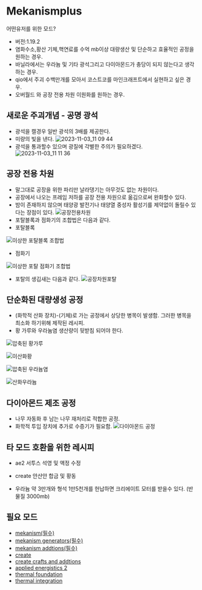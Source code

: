 # Mekanismplus
어떤유저를 위한 모드?
- 버전:1.19.2
- 염화수소,황산 기체,핵연료를 수억 mb이상 대량생산 및 단순하고 효율적인 공정을 원하는 경우.
- 바닐라에서는 우라늄 및 기타 광석그리고 다이아몬드가 충당이 되지 않는다고 생각하는 경우.
- qio에서 주괴 수백만개를 모아서 코스트코를 마인크래프트에서 실현하고 싶은 경우.
- 오버월드 와 공장 전용 차원 이원화를 원하는 경우.
## 새로운 주괴개념 - 공명 광석
- 광석을 캘경우 일반 광석의 3배를 제공한다.
- 미량의 빛을 낸다.
![2023-11-03_11 09 44](https://github.com/MDFDthejake/Mekanismplus/assets/149676229/193c145a-86a3-464e-b8f8-212083c2390c)
- 광석을 통과할수 있으며 광질에 각별한 주의가 필요하겠다.
![2023-11-03_11 11 36](https://github.com/MDFDthejake/Mekanismplus/assets/149676229/20c4eb62-39c1-41f1-83a3-3486a21e470c)
## 공장 전용 차원
- 말그대로 공장을 위한 파리만 날라댕기는 아무것도 없는 차원이다.
- 공장에서 나오는 프레임 저하를 공장 전용 차원으로 옮김으로써 완화할수 있다.
- 밤이 존재하지 않으며 태양광 발전기나 태양열 중성자 활성기를 제약없이 돌릴수 있다는 장점이 있다.
![공장전용차원](https://github.com/MDFDthejake/Mekanismplus/assets/149676229/9b2b8ba9-f435-4396-9f00-20388abca413)
- 포탈블록과 점화기의 조합법은 다음과 같다.
- 포탈블록
  
![이상한 포탈블록 조합법](https://github.com/MDFDthejake/Mekanismplus/assets/149676229/01376569-85eb-409e-8672-2fc5ee183e98)
- 점화기
  
![이상한 포탈 점화기 조합법](https://github.com/MDFDthejake/Mekanismplus/assets/149676229/6c2bc810-37c5-42c7-873d-748ca9870008)
- 포탈의 생김새는 다음과 같다.
![공장차원포탈](https://github.com/MDFDthejake/Mekanismplus/assets/149676229/73eca4db-8ab0-4a45-9240-945d0a0f65f9)
## 단순화된 대량생성 공정
- (화학적 산화 장치)-(기체)로 가는 공정에서 상당한 병목이 발생함. 그러한 병목을 최소화 하기위해 제작된 레시피.
- 황 가루와 우라늄염 생산량이 뒷받침 되어야 한다.

![압축된 황가루](https://github.com/MDFDthejake/Mekanismplus/assets/149676229/ee9a0e38-d095-4226-8198-7c9cbb05e064)

![이산화황](https://github.com/MDFDthejake/Mekanismplus/assets/149676229/dd7bcf51-4203-43bf-b8bd-6ffc26a52811)

![압축된 우라늄염](https://github.com/MDFDthejake/Mekanismplus/assets/149676229/46a795be-1e53-4296-bf96-39363a797a12)

![산화우라늄](https://github.com/MDFDthejake/Mekanismplus/assets/149676229/4cb1beaf-c0a4-45b8-a242-065df736e7a1)
## 다이아몬드 제조 공정
- 나무 자동화 후 남는 나무 재처리로 적합한 공정.
- 화학적 투입 장치에 추가로 수증기가 필요함.
![다이아몬드 공정](https://github.com/MDFDthejake/Mekanismplus/assets/149676229/dba0ac3c-08ca-40e8-bb9e-35deea4a180d)
## 타 모드 호환을 위한 레시피
- ae2 서투스 석영 및 액정 수정

- create 안산안 합금 및 황동

- 우라늄 약 3만개와 형석 1만5천개를 헌납하면 크리에이트 모터를 받을수 있다. (반물질 3000mb)
## 필요 모드
- [mekanism(필수)](https://www.curseforge.com/minecraft/mc-mods/mekanism)
- [mekanism generators(필수)](https://www.curseforge.com/minecraft/mc-mods/mekanism-generators)
- [mekanism addtions(필수)](https://www.curseforge.com/minecraft/mc-mods/mekanism-additions)
- [create](https://www.curseforge.com/minecraft/mc-mods/create)
- [create crafts and addtions](https://www.curseforge.com/minecraft/mc-mods/createaddition)
- [applied energistics 2](https://www.curseforge.com/minecraft/mc-mods/applied-energistics-2)
- [thermal foundation](https://www.curseforge.com/minecraft/mc-mods/thermal-foundation)
- [thermal integration](https://www.curseforge.com/minecraft/mc-mods/thermal-integration)
